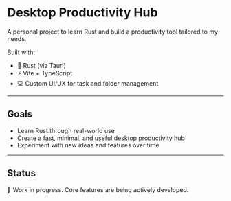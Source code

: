 # Desktop Productivity Hub

A personal project to learn Rust and build a productivity tool tailored to my needs.

Built with:

- 🦀 Rust (via Tauri)
- ⚡️ Vite + TypeScript
- 💻 Custom UI/UX for task and folder management

---

## Goals

- Learn Rust through real-world use
- Create a fast, minimal, and useful desktop productivity hub
- Experiment with new ideas and features over time

---

## Status

🚧 Work in progress. Core features are being actively developed.
